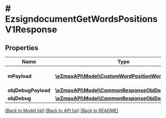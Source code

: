 # # EzsigndocumentGetWordsPositionsV1Response

## Properties

Name | Type | Description | Notes
------------ | ------------- | ------------- | -------------
**mPayload** | [**\eZmaxAPI\Model\CustomWordPositionWordResponse[]**](CustomWordPositionWordResponse.md) | Payload for the /1/object/ezsigndocument/{pkiEzsigndocumentID}/getWordsPositions API Request |
**objDebugPayload** | [**\eZmaxAPI\Model\CommonResponseObjDebugPayload**](CommonResponseObjDebugPayload.md) |  | [optional]
**objDebug** | [**\eZmaxAPI\Model\CommonResponseObjDebug**](CommonResponseObjDebug.md) |  | [optional]

[[Back to Model list]](../../README.md#models) [[Back to API list]](../../README.md#endpoints) [[Back to README]](../../README.md)
